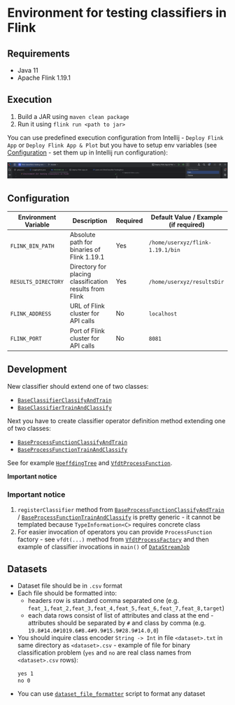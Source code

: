 # Environment for testing classifiers in Flink

## Requirements

* Java 11
* Apache Flink 1.19.1

## Execution

1) Build a JAR using `maven clean package`
2) Run it using `flink run <path to jar>`

You can use predefined execution configuration from Intellij - `Deploy Flink App` or `Deploy Flink App & Plot` but you
have to setup env variables (see [Configuration](#configuration) - set them up in Intellij run configuration):

![Alt text](./readme/how-to-edit-flink-run-configuration.png)

## Configuration

| Environment Variable | Description                                             | Required | Default Value / Example (if required) |
|----------------------|---------------------------------------------------------|----------|---------------------------------------|
| `FLINK_BIN_PATH`     | Absolute path for binaries of Flink 1.19.1              | Yes      | `/home/userxyz/flink-1.19.1/bin`      |
| `RESULTS_DIRECTORY`  | Directory for placing classification results from Flink | Yes      | `/home/userxyz/resultsDir`            |
| `FLINK_ADDRESS`      | URL of Flink cluster for API calls                      | No       | `localhost`                           |
| `FLINK_PORT`         | Port of Flink cluster for API calls                     | No       | `8081`                                |

## Development

New classifier should extend one of two classes:

* [
  `BaseClassifierClassifyAndTrain`](./src/main/java/flinkClassifiersTesting/classifiers/base/BaseClassifierClassifyAndTrain.java)
* [
  `BaseClassifierTrainAndClassify`](./src/main/java/flinkClassifiersTesting/classifiers/base/BaseClassifierTrainAndClassify.java)

Next you have to create classifier operator definition method extending one of two classes:

* [
  `BaseProcessFunctionClassifyAndTrain`](./src/main/java/flinkClassifiersTesting/processors/base/BaseProcessFunctionClassifyAndTrain.java)
* [
  `BaseProcessFunctionTrainAndClassify`](./src/main/java/flinkClassifiersTesting/processors/base/BaseProcessFunctionTrainAndClassify.java)

See for example [`HoeffdingTree`](./src/main/java/flinkClassifiersTesting/classifiers/hoeffding/HoeffdingTree.java)
and [
`VfdtProcessFunction`](./src/main/java/flinkClassifiersTesting/processors/hoeffding/VfdtProcessFunction.java).

<b>Important notice</b>

### Important notice

1) `registerClassifier` method from [
   `BaseProcessFunctionClassifyAndTrain`](./src/main/java/flinkClassifiersTesting/processors/base/BaseProcessFunctionClassifyAndTrain.java) /
   [
   `BaseProcessFunctionTrainAndClassify`](./src/main/java/flinkClassifiersTesting/processors/base/BaseProcessFunctionTrainAndClassify.java)
   is pretty generic - it cannot be templated because `TypeInformation<C>` requires concrete class
2) For easier invocation of operators you can provide `ProcessFunction` factory - see `vfdt(...)` method from  [
   `VfdtProcessFactory`](./src/main/java/flinkClassifiersTesting/processors/factory/vfdt/VfdtProcessFactory.java) and
   then example of classifier invocations in `main()` of [
   `DataStreamJob`](./src/main/java/flinkClassifiersTesting/DataStreamJob.java)

## Datasets

* Dataset file should be in `.csv` format
* Each file should be formatted into:
    * headers row is standard comma separated one (e.g.
      `feat_1,feat_2,feat_3,feat_4,feat_5,feat_6,feat_7,feat_8,target`)
    * each data rows consist of list of attributes and class at the end - attributes should be separated by `#` and
      class by comma (e.g. `19.8#14.0#1019.6#8.4#9.9#15.9#28.9#14.0,0`)
* You should inquire class encoder `String -> Int` in file `<dataset>.txt` in same directory as `<dataset>.csv` -
  example of file for binary classification problem (`yes` and `no` are real class names from `<dataset>.csv` rows):
  ```
  yes 1
  no 0
  ``` 
* You can use [
  `dataset_file_formatter`](./misc/dataset_file_formatter.py) script to format any dataset